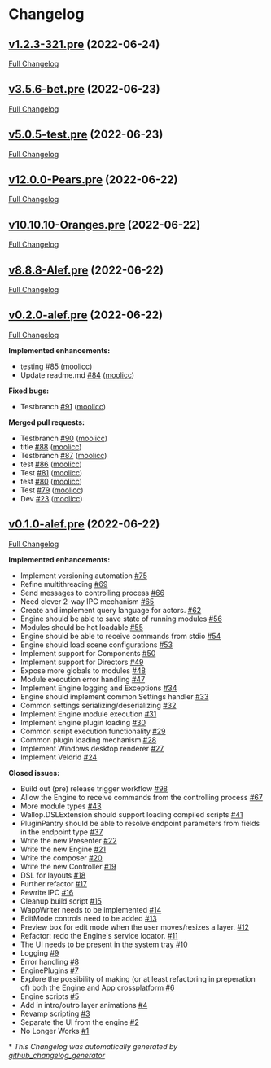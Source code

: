 # Changelog

## [v1.2.3-321.pre](https://github.com/moolicc/Wallop/tree/v1.2.3-321.pre) (2022-06-24)

[Full Changelog](https://github.com/moolicc/Wallop/compare/v3.5.6-bet.pre...v1.2.3-321.pre)

## [v3.5.6-bet.pre](https://github.com/moolicc/Wallop/tree/v3.5.6-bet.pre) (2022-06-23)

[Full Changelog](https://github.com/moolicc/Wallop/compare/v5.0.5-test.pre...v3.5.6-bet.pre)

## [v5.0.5-test.pre](https://github.com/moolicc/Wallop/tree/v5.0.5-test.pre) (2022-06-23)

[Full Changelog](https://github.com/moolicc/Wallop/compare/v12.0.0-Pears.pre...v5.0.5-test.pre)

## [v12.0.0-Pears.pre](https://github.com/moolicc/Wallop/tree/v12.0.0-Pears.pre) (2022-06-22)

[Full Changelog](https://github.com/moolicc/Wallop/compare/v10.10.10-Oranges.pre...v12.0.0-Pears.pre)

## [v10.10.10-Oranges.pre](https://github.com/moolicc/Wallop/tree/v10.10.10-Oranges.pre) (2022-06-22)

[Full Changelog](https://github.com/moolicc/Wallop/compare/v8.8.8-Alef.pre...v10.10.10-Oranges.pre)

## [v8.8.8-Alef.pre](https://github.com/moolicc/Wallop/tree/v8.8.8-Alef.pre) (2022-06-22)

[Full Changelog](https://github.com/moolicc/Wallop/compare/v0.2.0-alef.pre...v8.8.8-Alef.pre)

## [v0.2.0-alef.pre](https://github.com/moolicc/Wallop/tree/v0.2.0-alef.pre) (2022-06-22)

[Full Changelog](https://github.com/moolicc/Wallop/compare/v0.1.0-alef.pre...v0.2.0-alef.pre)

**Implemented enhancements:**

- testing [\#85](https://github.com/moolicc/Wallop/pull/85) ([moolicc](https://github.com/moolicc))
- Update readme.md [\#84](https://github.com/moolicc/Wallop/pull/84) ([moolicc](https://github.com/moolicc))

**Fixed bugs:**

- Testbranch [\#91](https://github.com/moolicc/Wallop/pull/91) ([moolicc](https://github.com/moolicc))

**Merged pull requests:**

- Testbranch [\#90](https://github.com/moolicc/Wallop/pull/90) ([moolicc](https://github.com/moolicc))
- title [\#88](https://github.com/moolicc/Wallop/pull/88) ([moolicc](https://github.com/moolicc))
- Testbranch [\#87](https://github.com/moolicc/Wallop/pull/87) ([moolicc](https://github.com/moolicc))
- test [\#86](https://github.com/moolicc/Wallop/pull/86) ([moolicc](https://github.com/moolicc))
- Test [\#81](https://github.com/moolicc/Wallop/pull/81) ([moolicc](https://github.com/moolicc))
- test [\#80](https://github.com/moolicc/Wallop/pull/80) ([moolicc](https://github.com/moolicc))
- Test [\#79](https://github.com/moolicc/Wallop/pull/79) ([moolicc](https://github.com/moolicc))
- Dev [\#23](https://github.com/moolicc/Wallop/pull/23) ([moolicc](https://github.com/moolicc))

## [v0.1.0-alef.pre](https://github.com/moolicc/Wallop/tree/v0.1.0-alef.pre) (2022-06-22)

[Full Changelog](https://github.com/moolicc/Wallop/compare/f408a7d864ff4dd198165c22c93428c743b97876...v0.1.0-alef.pre)

**Implemented enhancements:**

- Implement versioning automation [\#75](https://github.com/moolicc/Wallop/issues/75)
- Refine multithreading [\#69](https://github.com/moolicc/Wallop/issues/69)
- Send messages to controlling process [\#66](https://github.com/moolicc/Wallop/issues/66)
- Need clever 2-way IPC mechanism [\#65](https://github.com/moolicc/Wallop/issues/65)
- Create and implement query language for actors. [\#62](https://github.com/moolicc/Wallop/issues/62)
- Engine should be able to save state of running modules [\#56](https://github.com/moolicc/Wallop/issues/56)
- Modules should be hot loadable [\#55](https://github.com/moolicc/Wallop/issues/55)
- Engine should be able to receive commands from stdio [\#54](https://github.com/moolicc/Wallop/issues/54)
- Engine should load scene configurations [\#53](https://github.com/moolicc/Wallop/issues/53)
- Implement support for Components [\#50](https://github.com/moolicc/Wallop/issues/50)
- Implement support for Directors [\#49](https://github.com/moolicc/Wallop/issues/49)
- Expose more globals to modules [\#48](https://github.com/moolicc/Wallop/issues/48)
- Module execution error handling [\#47](https://github.com/moolicc/Wallop/issues/47)
- Implement Engine logging and Exceptions [\#34](https://github.com/moolicc/Wallop/issues/34)
- Engine should implement common Settings handler [\#33](https://github.com/moolicc/Wallop/issues/33)
- Common settings serializing/deserializing [\#32](https://github.com/moolicc/Wallop/issues/32)
- Implement Engine module execution [\#31](https://github.com/moolicc/Wallop/issues/31)
- Implement Engine plugin loading [\#30](https://github.com/moolicc/Wallop/issues/30)
- Common script execution functionality [\#29](https://github.com/moolicc/Wallop/issues/29)
- Common plugin loading mechanism [\#28](https://github.com/moolicc/Wallop/issues/28)
- Implement Windows desktop renderer [\#27](https://github.com/moolicc/Wallop/issues/27)
- Implement Veldrid [\#24](https://github.com/moolicc/Wallop/issues/24)

**Closed issues:**

- Build out \(pre\) release trigger workflow [\#98](https://github.com/moolicc/Wallop/issues/98)
- Allow the Engine to receive commands from the controlling process [\#67](https://github.com/moolicc/Wallop/issues/67)
- More module types [\#43](https://github.com/moolicc/Wallop/issues/43)
- Wallop.DSLExtension should support loading compiled scripts [\#41](https://github.com/moolicc/Wallop/issues/41)
- PluginPantry should be able to resolve endpoint parameters from fields in the endpoint type [\#37](https://github.com/moolicc/Wallop/issues/37)
- Write the new Presenter [\#22](https://github.com/moolicc/Wallop/issues/22)
- Write the new Engine [\#21](https://github.com/moolicc/Wallop/issues/21)
- Write the composer [\#20](https://github.com/moolicc/Wallop/issues/20)
- Write the new Controller [\#19](https://github.com/moolicc/Wallop/issues/19)
- DSL for layouts [\#18](https://github.com/moolicc/Wallop/issues/18)
- Further refactor [\#17](https://github.com/moolicc/Wallop/issues/17)
- Rewrite IPC [\#16](https://github.com/moolicc/Wallop/issues/16)
- Cleanup build script [\#15](https://github.com/moolicc/Wallop/issues/15)
- WappWriter needs to be implemented [\#14](https://github.com/moolicc/Wallop/issues/14)
- EditMode controls need to be added [\#13](https://github.com/moolicc/Wallop/issues/13)
- Preview box for edit mode when the user moves/resizes a layer. [\#12](https://github.com/moolicc/Wallop/issues/12)
- Refactor: redo the Engine's service locator. [\#11](https://github.com/moolicc/Wallop/issues/11)
- The UI needs to be present in the system tray [\#10](https://github.com/moolicc/Wallop/issues/10)
- Logging [\#9](https://github.com/moolicc/Wallop/issues/9)
- Error handling [\#8](https://github.com/moolicc/Wallop/issues/8)
- EnginePlugins [\#7](https://github.com/moolicc/Wallop/issues/7)
- Explore the possibility of making \(or at least refactoring in preperation of\) both the Engine and App crossplatform [\#6](https://github.com/moolicc/Wallop/issues/6)
- Engine scripts [\#5](https://github.com/moolicc/Wallop/issues/5)
- Add in intro/outro layer animations [\#4](https://github.com/moolicc/Wallop/issues/4)
- Revamp scripting [\#3](https://github.com/moolicc/Wallop/issues/3)
- Separate the UI from the engine [\#2](https://github.com/moolicc/Wallop/issues/2)
- No Longer Works [\#1](https://github.com/moolicc/Wallop/issues/1)



\* *This Changelog was automatically generated by [github_changelog_generator](https://github.com/github-changelog-generator/github-changelog-generator)*
